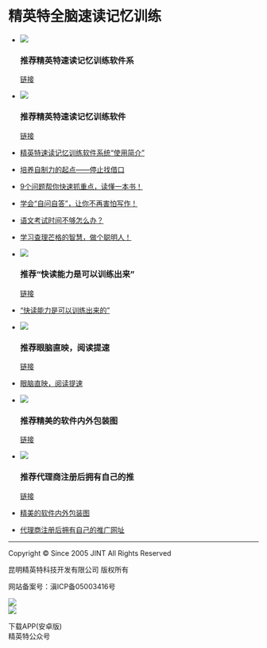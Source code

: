 # 精英特全脑速读记忆训练

- ![](http://m.jint.cn/uploadfile/2022/0627/20220627031857616.png)  
  ### 推荐精英特速读记忆训练软件系  
  [链接](http://m.jint.cn/index.php?m=content&c=index&a=show&catid=31&id=2807)

- ![](http://m.jint.cn/uploadfile/2021/0831/20210831051827147.jpg)  
  ### 推荐精英特速读记忆训练软件  
  [链接](http://m.jint.cn/index.php?m=content&c=index&a=show&catid=31&id=2761)

- [精英特速读记忆训练软件系统“使用简介”](http://m.jint.cn/index.php?m=content&c=index&a=show&catid=31&id=2807)
- [培养自制力的起点——停止找借口](http://m.jint.cn/index.php?m=content&c=index&a=show&catid=60&id=2806)
- [9个问题帮你快速抓重点，读懂一本书！](http://m.jint.cn/index.php?m=content&c=index&a=show&catid=40&id=2805)
- [学会“自问自答”，让你不再害怕写作！](http://m.jint.cn/index.php?m=content&c=index&a=show&catid=60&id=2804)
- [语文考试时间不够怎么办？](http://m.jint.cn/index.php?m=content&c=index&a=show&catid=60&id=2803)
- [学习查理芒格的智慧，做个聪明人！](http://m.jint.cn/index.php?m=content&c=index&a=show&catid=60&id=2802)

- ![](http://m.jint.cn/uploadfile/2017/0613/20170613110740195.png)  
  ### 推荐“快读能力是可以训练出来”  
  [链接](http://m.jint.cn/index.php?m=content&c=index&a=show&catid=31&id=19)

- [“快读能力是可以训练出来的”](http://m.jint.cn/index.php?m=content&c=index&a=show&catid=31&id=19)

- ![](http://m.jint.cn/uploadfile/2017/0613/20170613104425498.png)  
  ### 推荐眼脑直映，阅读提速  
  [链接](http://m.jint.cn/index.php?m=content&c=index&a=show&catid=33&id=34)

- [眼脑直映，阅读提速](http://m.jint.cn/index.php?m=content&c=index&a=show&catid=33&id=34)

- ![](http://m.jint.cn/uploadfile/2017/0613/20170613015736396.jpg)  
  ### 推荐精美的软件内外包装图  
  [链接](http://m.jint.cn/index.php?m=content&c=index&a=show&catid=47&id=191)

- ![](http://m.jint.cn/uploadfile/2019/0721/thumb_679_471_20170613124203914.jpg)  
  ### 推荐代理商注册后拥有自己的推  
  [链接](http://m.jint.cn/index.php?m=content&c=index&a=show&catid=45&id=184)

- [精美的软件内外包装图](http://m.jint.cn/index.php?m=content&c=index&a=show&catid=47&id=191)
- [代理商注册后拥有自己的推广网址](http://m.jint.cn/index.php?m=content&c=index&a=show&catid=45&id=184)

---
  
Copyright © Since 2005 JINT All Rights Reserved

昆明精英特科技开发有限公司 版权所有

网站备案号：滇ICP备05003416号

![](http://www.jint.cn/images/androidApp.png)  
![](http://www.jint.cn/images/jintWeiXin.jpg)  

下载APP(安卓版)  
精英特公众号
<!-- tcd_original_link http://m.jint.cn/index.php?/20241111015043/CGpUcFV2_753134586.html -->
